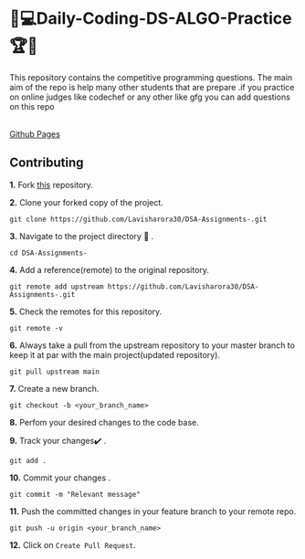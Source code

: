 # 🎯💻Daily-Coding-DS-ALGO-Practice🏆🏅
This repository contains the competitive programming questions. The main aim of the repo is help many other students that are prepare .if you practice on online judges like codechef or any other like gfg you can add questions on this repo <br><br>

</p>

[Github Pages](https://github.com/Lavisharora30/DSA-Assignments-.git)

## Contributing

**1.**  Fork [this](https://github.com/Lavisharora30/DSA-Assignments-.git) repository.

**2.**  Clone your forked copy of the project.

```
git clone https://github.com/Lavisharora30/DSA-Assignments-.git
```

**3.** Navigate to the project directory :file_folder: .

```
cd DSA-Assignments-

```

**4.** Add a reference(remote) to the original repository.

```
git remote add upstream https://github.com/Lavisharora30/DSA-Assignments-.git
```

**5.** Check the remotes for this repository.
```
git remote -v
```

**6.** Always take a pull from the upstream repository to your master branch to keep it at par with the main project(updated repository).

```
git pull upstream main
```

**7.** Create a new branch.

```
git checkout -b <your_branch_name>
```

**8.** Perfom your desired changes to the code base.


**9.** Track your changes:heavy_check_mark: .

```
git add . 
```

**10.** Commit your changes .

```
git commit -m "Relevant message"
```

**11.** Push the committed changes in your feature branch to your remote repo.
```
git push -u origin <your_branch_name>
```


**12.** Click on `Create Pull Request`.

